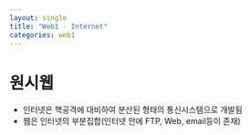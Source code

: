 ```yaml
---
layout: single
title: "Web1 - Internet"
categories: web1
---
```


# 원시웹
* 인터넷은 핵공격에 대비하여 분산된 형태의 통신시스템으로 개발됨
* 웹은 인터넷의 부분집합(인터넷 안에 FTP, Web, email등이 존재)
